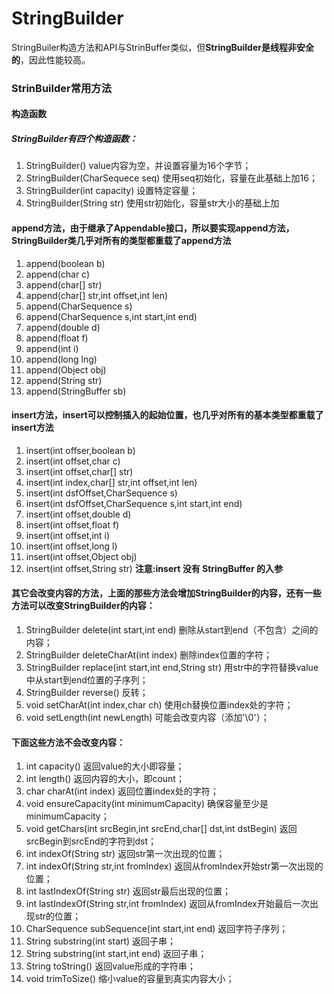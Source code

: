 # StringBuilder

StringBuiler构造方法和API与StrinBuffer类似，但**StringBuilder是线程非安全的**，因此性能较高。
### StrinBuilder常用方法

#### 构造函数
##### StringBuilder有四个构造函数：
1. StringBuilder() value内容为空，并设置容量为16个字节；
2. StringBuilder(CharSequece seq)  使用seq初始化，容量在此基础上加16；
3. StringBuilder(int capacity) 设置特定容量；
3. StringBuilder(String str)  使用str初始化，容量str大小的基础上加

#### append方法，由于继承了Appendable接口，所以要实现append方法，StringBuilder类几乎对所有的类型都重载了append方法
1. append(boolean b)
2. append(char c)
3. append(char[] str)
4. append(char[] str,int offset,int len)
5. append(CharSequence s)
6. append(CharSequence s,int start,int end)
7. append(double d)
8. append(float f)
9. append(int i)
10. append(long lng)
11. append(Object obj)
12. append(String str)
13. append(StringBuffer sb)

#### insert方法，insert可以控制插入的起始位置，也几乎对所有的基本类型都重载了insert方法
1. insert(int offser,boolean b)
2. insert(int offset,char c)
3. insert(int offset,char[] str)
4. insert(int index,char[] str,int offset,int len)
5. insert(int dsfOffset,CharSequence s)
6. insert(int dsfOffset,CharSequence s,int start,int end)
7. insert(int offset,double d)
8. insert(int offset,float f)
9. insert(int offset,int i)
10. insert(int offset,long l)
11. insert(int offset,Object obj)
12. insert(int offset,String str)
**注意:insert 没有 StringBuffer 的入参**

#### 其它会改变内容的方法，上面的那些方法会增加StringBuilder的内容，还有一些方法可以改变StringBuilder的内容：
1. StringBuilder delete(int start,int end) 删除从start到end（不包含）之间的内容；
2. StringBuilder deleteCharAt(int index) 删除index位置的字符；
3. StringBuilder replace(int start,int end,String str) 用str中的字符替换value中从start到end位置的子序列；
4. StringBuilder reverse() 反转；
5. void setCharAt(int index,char ch) 使用ch替换位置index处的字符；
6. void setLength(int newLength) 可能会改变内容（添加'\0'）；

#### 下面这些方法不会改变内容：
1. int capacity() 返回value的大小即容量；
2. int length() 返回内容的大小，即count；
3. char charAt(int index) 返回位置index处的字符；
4. void ensureCapacity(int minimumCapacity) 确保容量至少是minimumCapacity；
5. void getChars(int srcBegin,int srcEnd,char[] dst,int dstBegin) 返回srcBegin到srcEnd的字符到dst；
6. int indexOf(String str) 返回str第一次出现的位置；
7. int indexOf(String str,int fromIndex) 返回从fromIndex开始str第一次出现的位置；
8. int lastIndexOf(String str) 返回str最后出现的位置；
9. int lastIndexOf(String str,int fromIndex) 返回从fromIndex开始最后一次出现str的位置；
10. CharSequence subSequence(int start,int end) 返回字符子序列；
11. String substring(int start) 返回子串；
12. String substring(int start,int end) 返回子串；
13. String toString() 返回value形成的字符串；
14. void trimToSize() 缩小value的容量到真实内容大小；